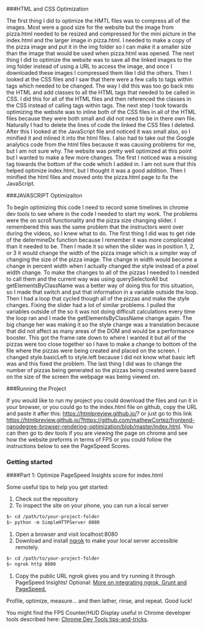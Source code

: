 ###HTML and CSS Optimization
 
The first thing I did to optimize the HMTL files was to compress all of the images.  Most were a good size for the website but the image from pizza.html needed to be resized and compressed for the mini picture in the index.html and the larger image in pizza.html.  I needed to make a copy of the pizza image and put it in the img folder so I can make it a smaller size than the image that would be used when pizza.html was opened.  The next thing I did to optimize the website was to save all the linked images to the img folder instead of using a URL to access the image, and once I downloaded these images I compressed them like I did the others.  Then I looked at the CSS files and I saw that there were a few calls to tags within tags which needed to be changed.  The way I did this was too go back into the HTML and add classes to all the HTML tags that needed to be called in CSS.  I did this for all of the HTML files and then referenced the classes in the CSS instead of calling tags within tags.  The next step I took towards optimizing the website was to inline both of the CSS files in all of the HTML files because they were both small and did not need to be in there own file.  Naturally I had to delete the lines of code the linked the CSS files I deleted.  After this I looked at the JavaScript file and noticed it was small also, so I minified it and inlined it into the html files.  I also had to take out the Google analytics code from the html files because it was causing problems for me, but I am not sure why.  The website was pretty well optimized at this point but I wanted to make a few more changes.  The first I noticed was a missing </div> tag towards the bottom of the code which I added in.  I am not sure that this helped optimize index.html, but I thought it was a good addition.  Then I minified the html files and moved onto the pizza.html page to fix the JavaScript. 
 
###JAVASCRIPT Optimizaiton
 
To begin optimizing this code I need to record some timelines in chrome dev tools to see where in the code I needed to start my work.  The problems were the on scroll functionality and the pizza size changing slider.  I remembered this was the same problem that the instructors went over during the videos, so I knew what to do.  The first thing I did was to get ride of the determineDx function because I remember it was more complicated than it needed to be.  Then I made it so when the slider was in position 1, 2, or 3 it would change the width of the pizza image which is a simpler way of changing the size of the pizza image.  The change in width would become a change in percent width when I actually changed the style instead of a pixel width change.  To make the changes to all of the pizzas I needed to I needed to call them and the current way was using querySelectorAll but getElementsByClassName was a better way of doing this for this situation, so I made that switch and put that information in a variable outside the loop.  Then I had a loop that cycled though all of the pizzas and make the style changes.  Fixing the slider had a lot of similar problems.  I pulled the variables outside of the so it was not doing difficult calculations every time the loop ran and I made the getElementsByClassName change again.  The big change her was making it so the style change was a translation because that did not affect as many areas of the DOM and would be a performance booster.  This got the frame rate down to where I wanted it but all of the pizzas were too close together so I have to make a change to bottom of the file where the pizzas were being created and placed on the screen.  I changed style.basicLeft to style.left because I did not know what basic left was and this fixed the problem.  The last thing I did was to change the number of pizzas being generated so the pizzas being created were based on the size of the screen the webpage was being viewed on.
 
###Running the Project

If you would like to run my project you could download the files and run it in your browser, or you could go to the index.html file on github, copy the URL and paste it after this: https://htmlpreview.github.io/? or just go to this link https://htmlpreview.github.io/?https://github.com/mathewCortez/frontend-nanodegree-browser-rendering-optimization/blob/master/index.html.  You can then go to dev tools if you are viewing the page on chrome and see how the website preforms in terms of FPS or you could follow the instructions below to see the PageSpeed Scores.

### Getting started

####Part 1: Optimize PageSpeed Insights score for index.html

Some useful tips to help you get started:

1. Check out the repository
1. To inspect the site on your phone, you can run a local server

  ```bash
  $> cd /path/to/your-project-folder
  $> python -m SimpleHTTPServer 8080
  ```

1. Open a browser and visit localhost:8080
1. Download and install [ngrok](https://ngrok.com/) to make your local server accessible remotely.

  ``` bash
  $> cd /path/to/your-project-folder
  $> ngrok http 8080
  ```

1. Copy the public URL ngrok gives you and try running it through PageSpeed Insights! Optional: [More on integrating ngrok, Grunt and PageSpeed.](http://www.jamescryer.com/2014/06/12/grunt-pagespeed-and-ngrok-locally-testing/)

Profile, optimize, measure... and then lather, rinse, and repeat. Good luck!


You might find the FPS Counter/HUD Display useful in Chrome developer tools described here: [Chrome Dev Tools tips-and-tricks](https://developer.chrome.com/devtools/docs/tips-and-tricks).


